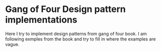 # Gang of Four Design pattern implementations

Here I try to implement design patterns from gang of four book. I am following
exmples from the book and try to fill in where the examples are vague.